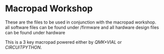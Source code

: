 # Macropad Workshop
These are the files to be used in conjunction with the macropad workshop. all software files can be found under /firmware and all hardware design files can be found under hardware

This is a 3 key macropad powered either by *QMK+VIAL* or *CIRCUITPYTHON*. 
